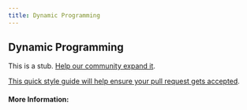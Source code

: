 ```yaml
---
title: Dynamic Programming
---
```


## Dynamic Programming

This is a stub. [Help our community expand it](https://github.com/freeCodeCamp/guide-articles/tree/master/articles/Computer-Science/Dynamic-Programming/index.md).

[This quick style guide will help ensure your pull request gets accepted](https://github.com/freeCodeCamp/guide-articles/blob/master/README.md).

<!-- The article goes here, in GitHub-flavored Markdown. Feel free to add YouTube videos, images, and CodePen/JSBin embeds  -->

#### More Information:
<!-- Please add any articles you think might be helpful to read before writing the article -->


